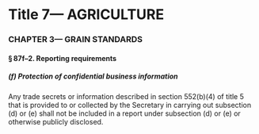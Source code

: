 
# Title 7— AGRICULTURE
### CHAPTER 3— GRAIN STANDARDS
#### § 87f–2. Reporting requirements
##### (f) Protection of confidential business information

Any trade secrets or information described in section 552(b)(4) of title 5 that is provided to or collected by the Secretary in carrying out subsection (d) or (e) shall not be included in a report under subsection (d) or (e) or otherwise publicly disclosed.
